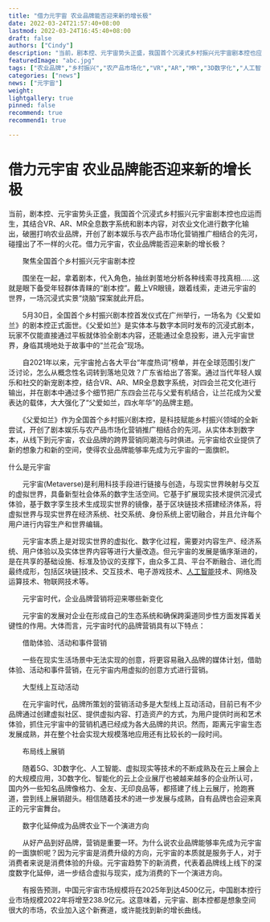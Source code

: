```yaml
---
title: "借力元宇宙 农业品牌能否迎来新的增长极"
date: 2022-03-24T21:57:40+08:00
lastmod: 2022-03-24T16:45:40+08:00
draft: false
authors: ["Cindy"]
description: "当前，剧本控、元宇宙势头正盛，我国首个沉浸式乡村振兴元宇宙剧本控也应运而生，其结合VR、AR、MR全息数字系统和剧本内容，对农业文化进行数字化输出，破圈打响农业品牌，开创了剧本娱乐与农产品市场化营销推广相结合的先河，碰撞出了不一样的火花。借力元宇宙，农业品牌能否迎来新的增长极？"
featuredImage: "abc.jpg"
tags: ["农业品牌","乡村振兴","农产品市场化","VR","AR","MR","3D数字化","人工智能"]
categories: ["news"]
news: ["元宇宙"]
weight: 
lightgallery: true
pinned: false
recommend: true
recommend1: true

---
```


# 借力元宇宙 农业品牌能否迎来新的增长极

​       当前，剧本控、元宇宙势头正盛，我国首个沉浸式乡村振兴元宇宙剧本控也应运而生，其结合VR、AR、MR全息数字系统和剧本内容，对农业文化进行数字化输出，破圈打响农业品牌，开创了剧本娱乐与农产品市场化营销推广相结合的先河，碰撞出了不一样的火花。借力元宇宙，农业品牌能否迎来新的增长极？

　　聚焦全国首个乡村振兴元宇宙剧本控

　　围坐在一起，拿着剧本，代入角色，抽丝剥茧地分析各种线索寻找真相……这就是眼下备受年轻群体青睐的“剧本控”。戴上VR眼镜，跟着线索，走进元宇宙的世界，一场沉浸式实景“烧脑”探案就此开启。

　　5月30日，全国首个乡村振兴剧本控首发仪式在广州举行，一场名为《父爱如兰》的剧本控正式面世。《父爱如兰》是实体本与数字本同时发布的沉浸式剧本，玩家不仅能直接通过平板就体验全剧本内容，还能通过全息投影，进入元宇宙世界，身临其境地处于故事中的“兰花会”现场。

　　自2021年以来，元宇宙抢占各大平台“年度热词”榜单，并在全球范围引发广泛讨论，怎么从概念性名词转到落地见效？广东省给出了答案。通过当代年轻人娱乐和社交的新宠剧本控，结合VR、AR、MR全息数字系统，对四会兰花文化进行输出，并在剧本中通过多个细节把广东四会兰花与父爱有机结合，让兰花成为父爱表达的载体，大大强化了“父爱如兰，四水年华”的品牌主题。

　　《父爱如兰》作为全国首个乡村振兴剧本控，是科技赋能乡村振兴领域的全新尝试，开创了剧本娱乐与农产品市场化营销推广相结合的先河。从实体本到数字本，从线下到元宇宙，农业品牌的跨界营销同潮流与时俱进。元宇宙给农业提供了新的想象力和新的空间，使得农业品牌能够率先成为元宇宙的一面旗帜。

什么是元宇宙

　　元宇宙(Metaverse)是利用科技手段进行链接与创造，与现实世界映射与交互的虚拟世界，具备新型社会体系的数字生活空间。它基于扩展现实技术提供沉浸式体验，基于数字孪生技术生成现实世界的镜像，基于区块链技术搭建经济体系，将虚拟世界与现实世界在经济系统、社交系统、身份系统上密切融合，并且允许每个用户进行内容生产和世界编辑。

　　元宇宙本质上是对现实世界的虚拟化、数字化过程，需要对内容生产、经济系统、用户体验以及实体世界内容等进行大量改造。但元宇宙的发展是循序渐进的，是在共享的基础设施、标准及协议的支撑下，由众多工具、平台不断融合、进化而最终成形，包括区块链]技术、交互技术、电子游戏技术、[人工智能](http://quote.eastmoney.com/unify/r/90.BK0800)技术、网络及运算技术、物联网技术等。

　　元宇宙时代，企业品牌营销将迎来哪些新变化

　　元宇宙的发展对企业在形成自己的生态系统和确保跨渠道同步性方面发挥着关键性的作用。大体而言，元宇宙时代的品牌营销具有以下特点：

　　借助体验、活动和事件营销

　　一些在现实生活场景中无法实现的创意，将更容易融入品牌的媒体计划，借助体验、活动和事件营销，在元宇宙内用虚拟的创意方式进行营销。

　　大型线上互动活动

　　在元宇宙时代，品牌所策划的营销活动多是大型线上互动活动，目前已有不少品牌通过创建虚拟社区、提供虚拟内容、打造资产的方式，为用户提供时尚和艺术体验，抓住元宇宙中的营销机遇已经成为各大品牌的共识。然而，距离元宇宙生态发展成熟，并在整个社会实现大规模落地应用还有比较长的一段时间。

　　布局线上展销

　　随着5G、3D数字化、人工智能、虚拟现实等技术的不断成熟及在云上展会上的大规模应用，3D数字化、智能化的云上企业展厅也被越来越多的企业所认可，国内外一些知名品牌像格力、全友、无印良品等，都搭建了线上云展厅，抢跑赛道，尝到线上展销甜头。相信随着技术的进一步发展与成熟，自有品牌也会迎来真正的元宇宙舞台。

　　数字化延伸成为品牌农业下一个演进方向

　　从好产品到好品牌，营销是重要一环。为什么说农业品牌能够率先成为元宇宙的一面旗帜呢？因为元宇宙是消费升级的方向，元宇宙的本质就是服务于人，对于消费者来说是消费体验的升级。元宇宙趋势下的新消费，代表着品牌线上线下的深度数字化延伸，进一步结合虚拟与现实，成为消费的下一个演进方向。

　　有报告预测，中国元宇宙市场规模将在2025年到达4500亿元，中国剧本控行业市场规模2022年将增至238.9亿元。这意味着，元宇宙、剧本控都是想象空间很大的市场，农业加入这个新赛道，或许能找到新的增长曲线。